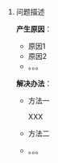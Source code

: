 1. 问题描述

   **产生原因**：

   - 原因1
   - 原因2
   - 。。。

   **解决办法**：

   - 方法一

     XXX

   - 方法二

   - 。。。

